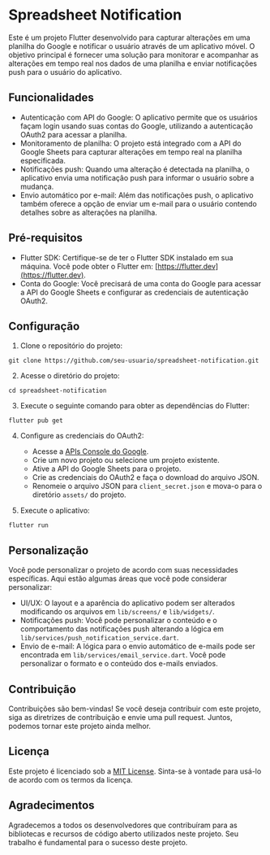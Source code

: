 # Spreadsheet Notification

Este é um projeto Flutter desenvolvido para capturar alterações em uma planilha do Google e notificar o usuário através de um aplicativo móvel. O objetivo principal é fornecer uma solução para monitorar e acompanhar as alterações em tempo real nos dados de uma planilha e enviar notificações push para o usuário do aplicativo.

## Funcionalidades

- Autenticação com API do Google: O aplicativo permite que os usuários façam login usando suas contas do Google, utilizando a autenticação OAuth2 para acessar a planilha.
- Monitoramento de planilha: O projeto está integrado com a API do Google Sheets para capturar alterações em tempo real na planilha especificada.
- Notificações push: Quando uma alteração é detectada na planilha, o aplicativo envia uma notificação push para informar o usuário sobre a mudança.
- Envio automático por e-mail: Além das notificações push, o aplicativo também oferece a opção de enviar um e-mail para o usuário contendo detalhes sobre as alterações na planilha.

## Pré-requisitos

- Flutter SDK: Certifique-se de ter o Flutter SDK instalado em sua máquina. Você pode obter o Flutter em: [https://flutter.dev](https://flutter.dev).
- Conta do Google: Você precisará de uma conta do Google para acessar a API do Google Sheets e configurar as credenciais de autenticação OAuth2.

## Configuração

1. Clone o repositório do projeto:

```
git clone https://github.com/seu-usuario/spreadsheet-notification.git
```

2. Acesse o diretório do projeto:

```
cd spreadsheet-notification
```

3. Execute o seguinte comando para obter as dependências do Flutter:

```
flutter pub get
```

4. Configure as credenciais do OAuth2:

   - Acesse a [APIs Console do Google](https://console.developers.google.com/).
   - Crie um novo projeto ou selecione um projeto existente.
   - Ative a API do Google Sheets para o projeto.
   - Crie as credenciais do OAuth2 e faça o download do arquivo JSON.
   - Renomeie o arquivo JSON para `client_secret.json` e mova-o para o diretório `assets/` do projeto.

5. Execute o aplicativo:

```
flutter run
```

## Personalização

Você pode personalizar o projeto de acordo com suas necessidades específicas. Aqui estão algumas áreas que você pode considerar personalizar:

- UI/UX: O layout e a aparência do aplicativo podem ser alterados modificando os arquivos em `lib/screens/` e `lib/widgets/`.
- Notificações push: Você pode personalizar o conteúdo e o comportamento das notificações push alterando a lógica em `lib/services/push_notification_service.dart`.
- Envio de e-mail: A lógica para o envio automático de e-mails pode ser encontrada em `lib/services/email_service.dart`. Você pode personalizar o formato e o conteúdo dos e-mails enviados.

## Contribuição

Contribuições são bem-vindas! Se você deseja contribuir com este projeto, siga as diretrizes de contribuição e envie uma pull request. Juntos, podemos tornar este projeto ainda melhor.

## Licença

Este projeto é licenciado sob a [MIT License](LICENSE). Sinta-se à vontade para usá-lo de acordo com os termos da licença.

## Agradecimentos

Agradecemos a todos os desenvolvedores que contribuíram para as bibliotecas e recursos de código aberto utilizados neste projeto. Seu trabalho é fundamental para o sucesso deste projeto.
